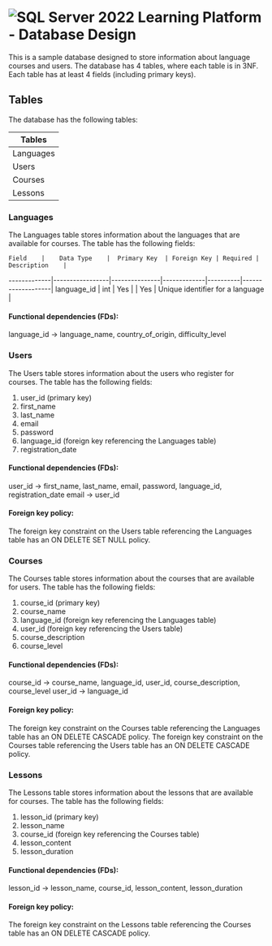 # ![SQL Server 2022](https://img.icons8.com/color/48/000000/microsoft-sql-server.png) Learning Platform - Database Design

This is a sample database designed to store information about language courses and users. The database has 4 tables, where each table is in 3NF. Each table has at least 4 fields (including primary keys).

## Tables

The database has the following tables:

Tables    |
----------|
Languages |
Users     |
Courses   |
Lessons   |

### Languages

The Languages table stores information about the languages that are available for courses. The table has the following fields:

    Field    |    Data Type    |  Primary Key  | Foreign Key | Required |    Description    |
-------------|-----------------|---------------|-------------|----------|-------------------|
 language_id |       int       |      Yes      |             |    Yes   | Unique identifier for a language |

#### Functional dependencies (FDs):

language_id → language_name, country_of_origin, difficulty_level

### Users

The Users table stores information about the users who register for courses. The table has the following fields:

1. user_id (primary key)
2. first_name
3. last_name
4. email
5. password
6. language_id (foreign key referencing the Languages table)
7. registration_date

#### Functional dependencies (FDs):

user_id → first_name, last_name, email, password, language_id, registration_date
email → user_id

#### Foreign key policy:

The foreign key constraint on the Users table referencing the Languages table has an ON DELETE SET NULL policy.

### Courses

The Courses table stores information about the courses that are available for users. The table has the following fields:

1. course_id (primary key)
2. course_name
3. language_id (foreign key referencing the Languages table)
4. user_id (foreign key referencing the Users table)
5. course_description
6. course_level

#### Functional dependencies (FDs):

course_id → course_name, language_id, user_id, course_description, course_level
user_id → language_id

#### Foreign key policy:

The foreign key constraint on the Courses table referencing the Languages table has an ON DELETE CASCADE policy.
The foreign key constraint on the Courses table referencing the Users table has an ON DELETE CASCADE policy.

### Lessons

The Lessons table stores information about the lessons that are available for courses. The table has the following fields:

1. lesson_id (primary key)
2. lesson_name
3. course_id (foreign key referencing the Courses table)
4. lesson_content
5. lesson_duration

#### Functional dependencies (FDs):

lesson_id → lesson_name, course_id, lesson_content, lesson_duration

#### Foreign key policy:

The foreign key constraint on the Lessons table referencing the Courses table has an ON DELETE CASCADE policy.
